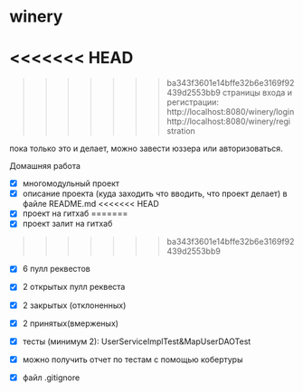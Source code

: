 # winery
<<<<<<< HEAD
=======

>>>>>>> ba343f3601e14bffe32b6e3169f92439d2553bb9
страницы входа и регистрации:
 http://localhost:8080/winery/login
 http://localhost:8080/winery/registration

пока только это и делает, можно завести юззера или авторизоваться.

Домашняя работа
- [x] многомодульный проект
- [x] описание проекта (куда заходить что вводить, что проект делает) в файле README.md
<<<<<<< HEAD
- [x] проект на гитхаб
=======
- [x] проект залит на гитхаб
>>>>>>> ba343f3601e14bffe32b6e3169f92439d2553bb9
- [x] 6 пулл реквестов
- [x] 2 открытых пулл реквеста
- [x] 2 закрытых (отклоненных)
- [x] 2 принятых(вмерженых)
- [x] тесты (минимум 2): UserServiceImplTest&MapUserDAOTest
- [x] можно получить отчет по тестам с помощью кобертуры
- [x] файл .gitignore

